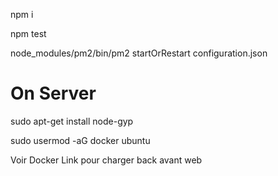 
npm i

npm test

node_modules/pm2/bin/pm2 startOrRestart configuration.json


# On Server
sudo apt-get install node-gyp

sudo usermod -aG docker ubuntu

Voir Docker Link pour charger back avant web